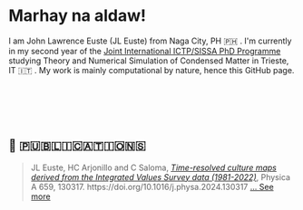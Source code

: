 # Marhay na aldaw!

I am John Lawrence Euste (JL Euste) from Naga City, PH 🇵🇭 . I'm currently in my second year of the [Joint International ICTP/SISSA PhD Programme](https://www.ictp.it/opportunity/joint-international-ictpsissa-phd-programme-physics-or-mathematics) studying Theory and Numerical Simulation of Condensed Matter in Trieste, IT 🇮🇹 . My work is mainly computational by nature, hence this GitHub page.

<br>

<br>

<br>

<br>

## 📝 🇵‌🇺‌🇧‌🇱‌🇮‌🇨‌🇦‌🇹‌🇮‌🇴‌🇳‌🇸‌
> JL Euste, HC Arjonillo and C Saloma, [*Time-resolved culture maps derived from the Integrated Values Survey data (1981-2022)*](https://www.sciencedirect.com/science/article/pii/S0378437124008276), Physica A 659, 130317. http<nolink>s://doi.org/10.1016/j.physa.2024.130317 [... See more](./journal_publications/j.physa.2024.130317.md)

<br>

<br>

<br>

<br>



<!--
**eustejl/eustejl** is a ✨ _special_ ✨ repository because its `README.md` (this file) appears on your GitHub profile.

Here are some ideas to get you started:

- 🔭 I’m currently working on ...
- 🌱 I’m currently learning ...
- 👯 I’m looking to collaborate on ...
- 🤔 I’m looking for help with ...
- 💬 Ask me about ...
- 📫 How to reach me: ...
- 😄 Pronouns: ...
- ⚡ Fun fact: ...
-->
